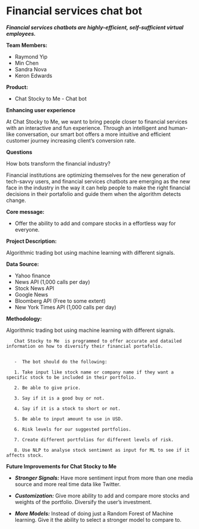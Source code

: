 # Financial services chat bot

***Financial services chatbots are highly-efficient, self-sufficient virtual employees.***






**Team Members:**
- Raymond Yip
- Min Chen
- Sandra Nova
- Keron Edwards 


**Product:**

- Chat Stocky to Me - Chat bot


**Enhancing user experience**

At Chat Stocky to Me, we want to bring people closer to financial services with an interactive and fun experience. Through an intelligent and human-like conversation, our smart bot offers a more intuitive and efficient customer journey increasing client’s conversion rate.


**Questions**

 How bots transform the financial industry?


Financial institutions are optimizing themselves for the new generation of tech-savvy users, and financial services chatbots are emerging as the new face in the industry in the way it can help people  to make the right financial decisions in their portafolio and guide them when the algorithm detects change. 


**Core message:**

- Offer the ability to add and compare stocks in a effortless way for everyone.





**Project Description:**


Algorithmic trading bot using machine learning with different signals. 


**Data Source:**


- Yahoo finance
- News API (1,000 calls per day)
- Stock News API
- Google News
- Bloomberg API (Free to some extent)
- New York Times API (1,000 calls per day)


**Methodology:**

Algorithmic trading bot using machine learning with 
different signals.






       
       Chat Stocky to Me  is programmed to offer accurate and datailed information on how to diversify their financial portafolio.


       -  The bot should do the following:

       1. Take input like stock name or company name if they want a specific stock to be included in their portfolio.
       
       2. Be able to give price.
       
       3. Say if it is a good buy or not.
       
       4. Say if it is a stock to short or not.
       
       5. Be able to input amount to use in USD.
       
       6. Risk levels for our suggested portfolios.
       
       7. Create different portfolios for different levels of risk.
       
       8. Use NLP to analyse stock sentiment as input for ML to see if it affects stock.

 

**Future Improvements for Chat Stocky to Me**

- ***Stronger Signals:***
Have more sentiment input from more than one media source and more real time data like Twitter.

- ***Customization:***
Give more ability to add and compare more stocks and weights of the portfolio. Diversify the user’s investment.

-  ***More Models:***
Instead of doing just a Random Forest of Machine learning. Give it the ability to select a stronger model to compare to.



